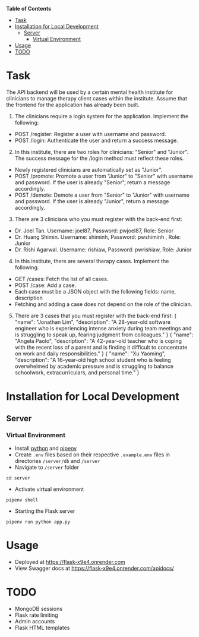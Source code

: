 <!-- START doctoc generated TOC please keep comment here to allow auto update -->
<!-- DON'T EDIT THIS SECTION, INSTEAD RE-RUN doctoc TO UPDATE -->
**Table of Contents**

- [Task](#task)
- [Installation for Local Development](#installation-for-local-development)
  - [Server](#server)
    - [Virtual Environment](#virtual-environment)
- [Usage](#usage)
- [TODO](#todo)

<!-- END doctoc generated TOC please keep comment here to allow auto update -->
# Task
The API backend will be used by a certain mental health institute for clinicians to manage therapy client cases within the institute. Assume that the frontend for the application has already been built.

1. The clinicians require a login system for the application. Implement the following:
  - POST /register: Register a user with username and password.
  - POST /login: Authenticate the user and return a success message.

2. In this institute, there are two roles for clinicians: "Senior" and "Junior". The success message for the /login method must reflect these roles.
  - Newly registered clinicians are automatically set as "Junior".
  - POST /promote: Promote a user from "Junior" to "Senior" with username and password. If the user is already "Senior", return a message accordingly.
  - POST /demote: Demote a user from "Senior" to "Junior" with username and password. If the user is already "Junior", return a message accordingly.

3. There are 3 clinicians who you must register with the back-end first:
  - Dr. Joel Tan. Username: joel87, Password: pwjoel87, Role: Senior
  - Dr. Huang Shimin. Username: shiminh, Password: pwshiminh , Role: Junior
  - Dr. Rishi Agarwal. Username: rishiaw, Password: pwrishiaw, Role: Junior

4. In this institute, there are several therapy cases. Implement the following:
  - GET /cases: Fetch the list of all cases.
  - POST /case: Add a case.
  - Each case must be a JSON object with the following fields: name, description
  - Fetching and adding a case does not depend on the role of the clinician.

5. There are 3 cases that you must register with the back-end first:
{ "name": "Jonathan Lim", "description": "A 28-year-old software engineer who is experiencing intense anxiety during team meetings and is struggling to speak up, fearing judgment from colleagues." }
{ "name": "Angela Paolo", "description": "A 42-year-old teacher who is coping with the recent loss of a parent and is finding it difficult to concentrate on work and daily responsibilities." }
{ "name": "Xu Yaoming", "description": "A 16-year-old high school student who is feeling overwhelmed by academic pressure and is struggling to balance schoolwork, extracurriculars, and personal time." }

# Installation for Local Development
## Server
### Virtual Environment
- Install [python](https://www.python.org/downloads/) and [pipenv](https://pipenv.pypa.io/en/latest/installation.html)
- Create `.env` files based on their respective `.example.env` files in directories `/server/db` and `/server`
- Navigate to `/server` folder
```
cd server
```
- Activate virtual environment
```
pipenv shell
```
- Starting the Flask server
```
pipenv run python app.py
```
# Usage
- Deployed at https://flask-x9e4.onrender.com
- View Swagger docs at https://flask-x9e4.onrender.com/apidocs/
# TODO
- MongoDB sessions
- Flask rate limiting
- Admin accounts
- Flask HTML templates
